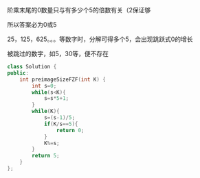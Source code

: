 阶乘末尾的0数量只与有多少个5的倍数有关（2保证够

所以答案必为0或5

25，125，625。。。等数字时，分解可得多个5，会出现跳跃式0的增长

被跳过的数字，如5，30等，便不存在

```cpp
class Solution {
public:
    int preimageSizeFZF(int K) {
        int s=0;
        while(s<K){
            s=s*5+1;
        }
        while(K){
            s=(s-1)/5;
            if(K/s==5){
                return 0;
            }
            K%=s;
        }
        return 5;
    }
};
```